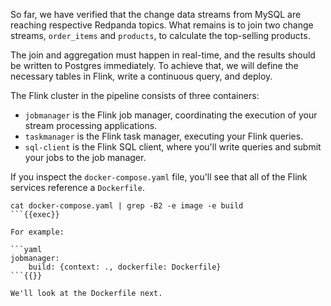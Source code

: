 So far, we have verified that the change data streams from MySQL are reaching respective Redpanda topics. What remains is to join two change streams, `order_items` and `products`, to calculate the top-selling products.

The join and aggregation must happen in real-time, and the results should be written to Postgres immediately. To achieve that, we will define the necessary tables in Flink, write a continuous query, and deploy.

The Flink cluster in the pipeline consists of three containers:
- `jobmanager` is the Flink job manager, coordinating the execution of your stream processing applications.
- `taskmanager` is the Flink task manager, executing your Flink queries.
- `sql-client` is the Flink SQL client, where you'll write queries and submit your jobs to the job manager.

If you inspect the `docker-compose.yaml` file, you'll see that all of the Flink services reference a `Dockerfile`.

```
cat docker-compose.yaml | grep -B2 -e image -e build
```{{exec}}

For example:

```yaml
jobmanager:
    build: {context: ., dockerfile: Dockerfile}
```{{}}

We'll look at the Dockerfile next.